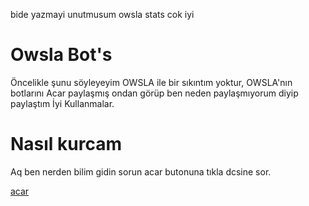 bide yazmayi unutmusum owsla stats cok iyi

# Owsla Bot's

Öncelikle şunu söyleyeyim OWSLA ile bir sıkıntım yoktur, OWSLA'nın botlarını Acar paylaşmış ondan görüp ben neden paylaşmıyorum diyip paylaştım İyi Kullanmalar.

# Nasıl kurcam
Aq ben nerden bilim gidin sorun acar butonuna tıkla dcsine sor.

[acar](https://github.com/acarfx)
